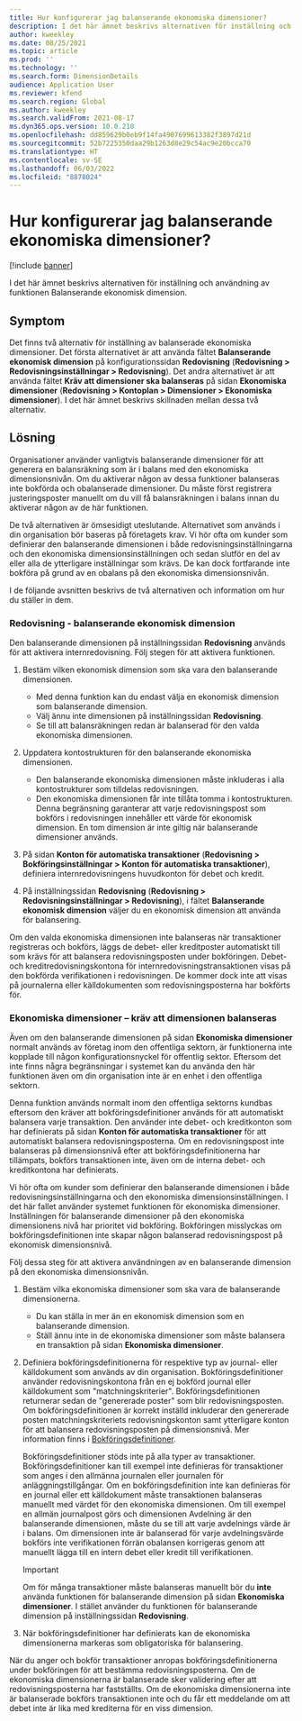 ```yaml
---
title: Hur konfigurerar jag balanserande ekonomiska dimensioner?
description: I det här ämnet beskrivs alternativen för inställning och användning av funktionen Balanserande ekonomisk dimension.
author: kweekley
ms.date: 08/25/2021
ms.topic: article
ms.prod: ''
ms.technology: ''
ms.search.form: DimensionDetails
audience: Application User
ms.reviewer: kfend
ms.search.region: Global
ms.author: kweekley
ms.search.validFrom: 2021-08-17
ms.dyn365.ops.version: 10.0.210
ms.openlocfilehash: dd859629b0eb9f14fa4907699613382f3897d21d
ms.sourcegitcommit: 52b7225350daa29b1263d8e29c54ac9e20bcca70
ms.translationtype: HT
ms.contentlocale: sv-SE
ms.lasthandoff: 06/03/2022
ms.locfileid: "8878024"
---
```

# <a name="how-do-i-set-up-balancing-financial-dimensions"></a>Hur konfigurerar jag balanserande ekonomiska dimensioner?

[!include [banner](../includes/banner.md)]

I det här ämnet beskrivs alternativen för inställning och användning av funktionen Balanserande ekonomisk dimension.

## <a name="symptom"></a>Symptom

Det finns två alternativ för inställning av balanserade ekonomiska dimensioner. Det första alternativet är att använda fältet **Balanserande ekonomisk dimension** på konfigurationssidan **Redovisning** (**Redovisning \> Redovisningsinställningar \> Redovisning**). Det andra alternativet är att använda fältet **Kräv att dimensioner ska balanseras** på sidan **Ekonomiska dimensioner** (**Redovisning > Kontoplan \> Dimensioner \> Ekonomiska dimensioner**). I det här ämnet beskrivs skillnaden mellan dessa två alternativ.

## <a name="resolution"></a>Lösning

Organisationer använder vanligtvis balanserande dimensioner för att generera en balansräkning som är i balans med den ekonomiska dimensionsnivån. Om du aktiverar någon av dessa funktioner balanseras inte bokförda och obalanserade dimensioner. Du måste först registrera justeringsposter manuellt om du vill få balansräkningen i balans innan du aktiverar någon av de här funktionen.

De två alternativen är ömsesidigt uteslutande. Alternativet som används i din organisation bör baseras på företagets krav. Vi hör ofta om kunder som definierar den balanserande dimensionen i både redovisningsinställningarna och den ekonomiska dimensionsinställningen och sedan slutför en del av eller alla de ytterligare inställningar som krävs. De kan dock fortfarande inte bokföra på grund av en obalans på den ekonomiska dimensionsnivån.

I de följande avsnitten beskrivs de två alternativen och information om hur du ställer in dem.

### <a name="ledger--balancing-financial-dimension"></a>Redovisning - balanserande ekonomisk dimension

Den balanserande dimensionen på inställningssidan **Redovisning** används för att aktivera internredovisning. Följ stegen för att aktivera funktionen.

1. Bestäm vilken ekonomisk dimension som ska vara den balanserande dimensionen.

    - Med denna funktion kan du endast välja en ekonomisk dimension som balanserande dimension.
    - Välj ännu inte dimensionen på inställningssidan **Redovisning**.
    - Se till att balansräkningen redan är balanserad för den valda ekonomiska dimensionen.

2. Uppdatera kontostrukturen för den balanserande ekonomiska dimensionen.

    - Den balanserande ekonomiska dimensionen måste inkluderas i alla kontostrukturer som tilldelas redovisningen.
    - Den ekonomiska dimensionen får inte tillåta tomma i kontostrukturen. Denna begränsning garanterar att varje redovisningspost som bokförs i redovisningen innehåller ett värde för ekonomisk dimension. En tom dimension är inte giltig när balanserande dimensioner används.

3. På sidan **Konton för automatiska transaktioner** (**Redovisning \> Bokföringsinställningar \> Konton för automatiska transaktioner**), definiera internredovisningens huvudkonton för debet och kredit.
4. På inställningssidan **Redovisning** (**Redovisning \> Redovisningsinställningar \> Redovisning**), i fältet **Balanserande ekonomisk dimension** väljer du en ekonomisk dimension att använda för balansering.

Om den valda ekonomiska dimensionen inte balanseras när transaktioner registreras och bokförs, läggs de debet- eller kreditposter automatiskt till som krävs för att balansera redovisningsposten under bokföringen. Debet- och kreditredovisningskontona för internredovisningstransaktionen visas på den bokförda verifikationen i redovisningen. De kommer dock inte att visas på journalerna eller källdokumenten som redovisningsposterna har bokförts för.

### <a name="financial-dimensions--require-the-dimension-to-be-balanced"></a>Ekonomiska dimensioner – kräv att dimensionen balanseras

Även om den balanserande dimensionen på sidan **Ekonomiska dimensioner** normalt används av företag inom den offentliga sektorn, är funktionerna inte kopplade till någon konfigurationsnyckel för offentlig sektor. Eftersom det inte finns några begränsningar i systemet kan du använda den här funktionen även om din organisation inte är en enhet i den offentliga sektorn.

Denna funktion används normalt inom den offentliga sektorns kundbas eftersom den kräver att bokföringsdefinitioner används för att automatiskt balansera varje transaktion. Den använder inte debet- och kreditkonton som har definierats på sidan **Konton för automatiska transaktioner** för att automatiskt balansera redovisningsposterna. Om en redovisningspost inte balanseras på dimensionsnivå efter att bokföringsdefinitionerna har tillämpats, bokförs transaktionen inte, även om de interna debet- och kreditkontona har definierats.

Vi hör ofta om kunder som definierar den balanserande dimensionen i både redovisningsinställningarna och den ekonomiska dimensionsinställningen. I det här fallet använder systemet funktionen för ekonomiska dimensioner. Inställningen för balanserande dimensioner på den ekonomiska dimensionens nivå har prioritet vid bokföring. Bokföringen misslyckas om bokföringsdefinitionen inte skapar någon balanserad redovisningspost på ekonomisk dimensionsnivå.

Följ dessa steg för att aktivera användningen av en balanserande dimension på den ekonomiska dimensionsnivån.

1. Bestäm vilka ekonomiska dimensioner som ska vara de balanserande dimensionerna.

    - Du kan ställa in mer än en ekonomisk dimension som en balanserande dimension.
    - Ställ ännu inte in de ekonomiska dimensioner som måste balansera en transaktion på sidan **Ekonomiska dimensioner**.

2. Definiera bokföringsdefinitionerna för respektive typ av journal- eller källdokument som används av din organisation. Bokföringsdefinitioner använder redovisningskontona från en ej bokförd journal eller källdokument som "matchningskriterier". Bokföringsdefinitionen returnerar sedan de "genererade poster" som blir redovisningsposten. Om bokföringsdefinitionen är korrekt inställd inkluderar den genererade posten matchningskriteriets redovisningskonton samt ytterligare konton för att balansera redovisningsposten på dimensionsnivå. Mer information finns i [Bokföringsdefinitioner](posting-definitions.md). 
   
   Bokföringsdefinitioner stöds inte på alla typer av transaktioner. Bokföringsdefinitioner kan till exempel inte definieras för transaktioner som anges i den allmänna journalen eller journalen för anläggningstillgångar. Om en bokföringsdefinition inte kan definieras för en journal eller ett källdokument måste transaktionen balanseras manuellt med värdet för den ekonomiska dimensionen. Om till exempel en allmän journalpost görs och dimensionen Avdelning är den balanserande dimensionen, måste du se till att varje avdelnings värde är i balans.  Om dimensionen inte är balanserad för varje avdelningsvärde bokförs inte verifikationen förrän obalansen korrigeras genom att manuellt lägga till en intern debet eller kredit till verifikationen. 

    > [!IMPORTANT]
    > Om för många transaktioner måste balanseras manuellt bör du **inte** använda funktionen för balanserande dimension på sidan **Ekonomiska dimensioner**. I stället använder du funktionen för balanserande dimension på inställningssidan **Redovisning**.

3. När bokföringsdefinitioner har definierats kan de ekonomiska dimensionerna markeras som obligatoriska för balansering.

När du anger och bokför transaktioner anropas bokföringsdefinitionerna under bokföringen för att bestämma redovisningsposterna. Om de ekonomiska dimensionerna är balanserade sker validering efter att redovisningsposterna har fastställts. Om de ekonomiska dimensionerna inte är balanserade bokförs transaktionen inte och du får ett meddelande om att debet inte är lika med krediterna för en viss dimension.
